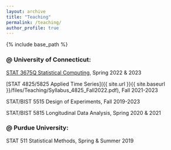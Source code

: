 ```yaml
---
layout: archive
title: "Teaching"
permalink: /teaching/
author_profile: true
---
```


{% include base_path %}

### @ University of Connecticut:

[STAT 3675Q Statistical Computing](https://catalog.uconn.edu/course-search/course/STAT/3675Q), Spring 2022 & 2023

[STAT 4825/5825 Applied Time Series]({{ site.url }}{{ site.baseurl }}/files/Teaching/Syllabus_4825_Fall2022.pdf), Fall 2021-2023

STAT/BIST 5515 Design of Experiments, Fall 2019-2023

STAT/BIST 5815 Longitudinal Data Analysis, Spring 2020 & 2021

### @ Purdue University:

STAT 511 Statistical Methods, Spring & Summer 2019
